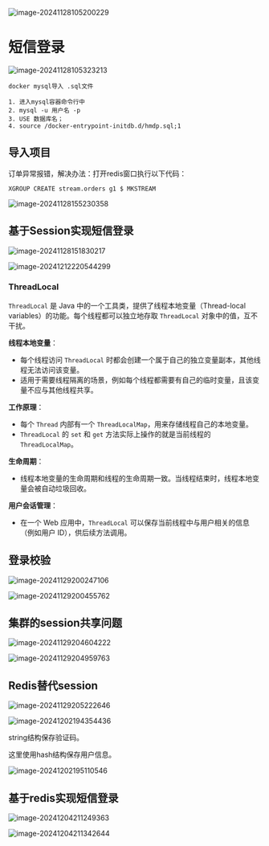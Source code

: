 ![image-20241128105200229](D:\md_image\image-20241128105200229.png)

# 短信登录

![image-20241128105323213](D:\md_image\image-20241128105323213.png)

```
docker mysql导入 .sql文件

1. 进入mysql容器命令行中
2. mysql -u 用户名 -p
3. USE 数据库名；
4. source /docker-entrypoint-initdb.d/hmdp.sql;1
```

## 导入项目

 订单异常报错，解决办法：打开redis窗口执行以下代码：

```
XGROUP CREATE stream.orders g1 $ MKSTREAM
```



![image-20241128155230358](D:\md_image\image-20241128155230358.png)





## 基于Session实现短信登录

![image-20241128151830217](D:\md_image\image-20241128151830217.png)



![image-20241212220544299](D:\md_image\image-20241212220544299.png)





### ThreadLocal

`ThreadLocal` 是 Java 中的一个工具类，提供了线程本地变量（Thread-local variables）的功能。每个线程都可以独立地存取 `ThreadLocal` 对象中的值，互不干扰。

**线程本地变量**：

- 每个线程访问 `ThreadLocal` 时都会创建一个属于自己的独立变量副本，其他线程无法访问该变量。
- 适用于需要线程隔离的场景，例如每个线程都需要有自己的临时变量，且该变量不应与其他线程共享。

**工作原理**：

- 每个 `Thread` 内部有一个 `ThreadLocalMap`，用来存储线程自己的本地变量。
- `ThreadLocal` 的 `set` 和 `get` 方法实际上操作的就是当前线程的 `ThreadLocalMap`。

**生命周期**：

- 线程本地变量的生命周期和线程的生命周期一致。当线程结束时，线程本地变量会被自动垃圾回收。



**用户会话管理**：

- 在一个 Web 应用中，`ThreadLocal` 可以保存当前线程中与用户相关的信息（例如用户 ID），供后续方法调用。

## 登录校验

![image-20241129200247106](D:\md_image\image-20241129200247106.png)

 

![image-20241129200455762](D:\md_image\image-20241129200455762.png)

## 集群的session共享问题

![image-20241129204604222](D:\md_image\image-20241129204604222.png)

 ![image-20241129204959763](D:\md_image\image-20241129204959763.png)

## Redis替代session

![image-20241129205222646](D:\md_image\image-20241129205222646.png)

![image-20241202194354436](D:\md_image\image-20241202194354436.png)

string结构保存验证码。

这里使用hash结构保存用户信息。

![image-20241202195110546](D:\md_image\image-20241202195110546.png)



## 基于redis实现短信登录

![image-20241204211249363](D:\md_image\image-20241204211249363.png)

![image-20241204211342644](D:\md_image\image-20241204211342644.png)
